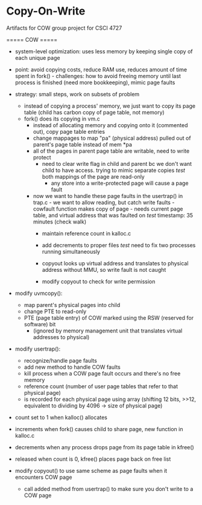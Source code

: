 # Copy-On-Write
Artifacts for COW group project for CSCI 4727


===== COW =====
- system-level optimization: uses less memory by keeping single copy of each unique page
- point: avoid copying costs, reduce RAM use, reduces amount of time spent in fork() - challenges: how to avoid freeing memory until last process is finished (need more bookkeeping),
mimic page faults
- strategy: small steps, work on subsets of problem
  - instead of copying a process' memory, we just want to copy its page table (child has carbon copy of page table, not memory)
  - fork() does its copying in vm.c
      - instead of allocating memory and copying onto it (commented out), copy page table entries
      - change mappages to map "pa" (physical address) pulled out of parent's page table instead of mem *pa
      - all of the pages in parent page table are writable, need to write protect
        - need to clear write flag in child and parent bc we don't want child to
          have access. trying to mimic separate copies *test* both mappings of the page are read-only
            - any store into a write-protected page will cause a page fault
      - now we want to handle these page faults in the usertrap() in trap.c
            - we want to allow reading, but catch write faults - cowfault function makes copy of page
                - needs current page table, and virtual address that was faulted on *test* timestamp: 35 minutes (check walk)
        - maintain reference count in kalloc.c
  
        - add decrements to proper files
        *test* need to fix two processes running simultaneously
        - copyout looks up virtual address and translates to physical address without MMU, so write fault is not caught
        - modify copyout to check for write permission
        
- modify uvmcopy():
  - map parent's physical pages into child
  - change PTE to read-only
  - PTE (page table entry) of COW marked using the RSW (reserved for software) bit
    - (ignored by memory management unit that translates virtual addresses to physical)
      
- modify usertrap():
  - recognize/handle page faults
  - add new method to handle COW faults
  - kill process when a COW page fault occurs and there's no free memory
  - reference count (number of user page tables that refer to that physical page)
  - is recorded for each physical page using array
    (shifting 12 bits, >>12, equivalent to dividing by 4096 → size of physical page)
- count set to 1 when kalloc() allocates
- increments when fork() causes child to share page, new function in kalloc.c
- decrements when any process drops page from its page table in kfree()
- released when count is 0, kfree() places page back on free list
  
- modify copyout() to use same scheme as page faults when it encounters COW page
  - call added method from usertrap() to make sure you don't write to a COW page
